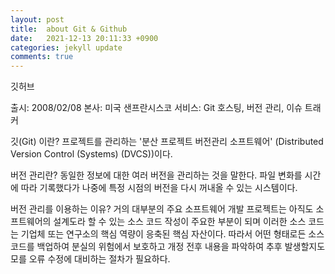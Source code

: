 ```yaml
---
layout: post
title:  about Git & Github
date:   2021-12-13 20:11:33 +0900
categories: jekyll update
comments: true
---
```

깃허브

출시: 2008/02/08
본사: 미국 샌프란시스코
서비스: Git 호스팅, 버전 관리, 이슈 트래커

깃(Git) 이란?
프로젝트를 관리하는 '분산 프로젝트 버전관리 소프트웨어' (Distributed Version Control (Systems) (DVCS))이다.

버전 관리란?
동일한 정보에 대한 여러 버전을 관리하는 것을 말한다. 파일 변화를 시간에 따라 기록했다가 나중에 특정 시점의 버전을 다시 꺼내올 수 있는 시스템이다. 

버전 관리를 이용하는 이유?
거의 대부분의 주요 소프트웨어 개발 프로젝트는 아직도 소프트웨어의 설계도라 할 수 있는 소스 코드 작성이 주요한 부분이 되며 이러한 소스 코드는 기업체 또는 연구소의 핵심 역량이 응축된 핵심 자산이다. 따라서 어떤 형태로든 소스 코드를 백업하여 분실의 위험에서 보호하고 개정 전후 내용을 파악하여 추후 발생할지도 모를 오류 수정에 대비하는 절차가 필요하다. 





[jekyll-docs]: https://jekyllrb.com/docs/home
[jekyll-gh]:   https://github.com/jekyll/jekyll
[jekyll-talk]: https://talk.jekyllrb.com/
